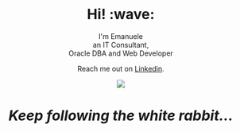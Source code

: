 <div align="center">
<br>
<h1 align='center'> Hi! :wave: </h1>
<p align='center'>
I'm Emanuele<br>
an IT Consultant,<br>
Oracle DBA and Web Developer
</p>
<p align='center'>Reach me out on <a href="https://www.linkedin.com/in/emanuelebono/">Linkedin</a>.</p>

<img align="center" src="https://github-readme-stats.vercel.app/api/top-langs/?username=mrwolfjunior&layout=compact" />


<h1 align='center'><i> Keep following the white rabbit...</i></h1>
</div>
